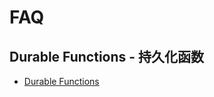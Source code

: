 # FAQ

## Durable Functions - 持久化函数

* [Durable Functions](https://docs.microsoft.com/en-us/azure/azure-functions/durable/durable-functions-overview)
